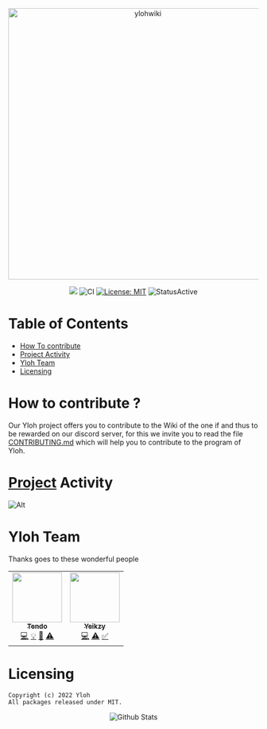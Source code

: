 <div align="center">
    <img src="https://github.com/yloh-net/Wiki/blob/main/.github/workflows/readme-header.png" width="546" alt="ylohwiki"/> 
    <br />
    <p>
 <a href="https://discord.gg/tendo"><img src="https://img.shields.io/discord/743972591827419157.svg?label=&logo=discord&logoColor=ffffff&color=7389D8&labelColor=6A7EC2 "></a>
        <img src="https://github.com/yloh-net/Wiki/blob/main/.github/workflows/badge.svg" alt="CI">
        <a href="https://opensource.org/licenses/MIT"><img src="https://img.shields.io/badge/License-MIT-yellow.svg" alt="License: MIT"></a>
        <img src="https://github.com/yloh-net/Wiki/blob/main/.github/workflows/Status-Active-green.svg" alt="StatusActive"> <br>

</div>

# Table of Contents

- [How To contribute](https://github.com/yloh-net/Wiki/blob/main/README.md#how-to-contribute-)
- [Project Activity](https://github.com/yloh-net/Wiki/blob/main/README.md#project-activity)
- [Yloh Team](https://github.com/yloh-net/Wiki/blob/main/README.md#yloh-team)
- [Licensing](https://github.com/yloh-net/Wiki/blob/main/README.md#licensing)

# How to contribute ?

Our Yloh project offers you to contribute to the Wiki of the one if and thus to be rewarded on our discord server, for this we invite you to read the file [CONTRIBUTING.md](https://github.com/yloh-net/Wiki/blob/main/CONTRIBUTING.md) which will help you to contribute to the program of Yloh.

# [Project](https://github.com/Yeikzy/EasyDiscordBot) Activity

![Alt](https://repobeats.axiom.co/api/embed/15556c445712dbddf3baa88a4950db1faf8e6e69.svg "Repobeats analytics image")

# Yloh Team

Thanks goes to these wonderful people

<!-- ALL-CONTRIBUTORS-LIST:START - Do not remove or modify this section -->
<!-- prettier-ignore-start -->
<!-- markdownlint-disable -->
<table>
  <tr>
    <td align="center"><a href="https://github.com/TendoXT"><img src="https://avatars.githubusercontent.com/u/75258316?v=4?s=100" width="100px;" alt=""/><br /><sub><b>Tendo</b></sub></a><br /><a href="https://github.com/yloh-net/YlohSong" title="Code">💻</a> <a href="#example-Tendo" title="Examples">💡</a> <a href="#ideas-tendo" title="Ideas, Planning, & Feedback">🤔</a> <a href="https://github.com/yloh-net/YlohSong/pulls" title="Tests">⚠️</a></td>    
<td align="center"><a href="https://github.com/Yeikzy"><img src="https://avatars.githubusercontent.com/u/48528776?v=4?s=100" width="100px;" alt=""/><br /><sub><b>Yeikzy</b></sub></a><br /><a href="https://github.com/yloh-net/YlohSong" title="Code">💻</a> <a href="https://github.com/yloh-net/YlohSong/pulls" title="Tests">⚠️</a> <a href="#tutorial-Yeikzy" title="Tutorials">✅</a></td>
  </tr>
</table>

<!-- markdownlint-restore -->
<!-- prettier-ignore-end -->

<!-- ALL-CONTRIBUTORS-LIST:END -->

# Licensing 
```
Copyright (c) 2022 Yloh 
All packages released under MIT.
```

<p align="center">
        <img src="https://github.com/yloh-net/Wiki/blob/main/.github/workflows/Bottom.svg" alt="Github Stats" />
</p>
